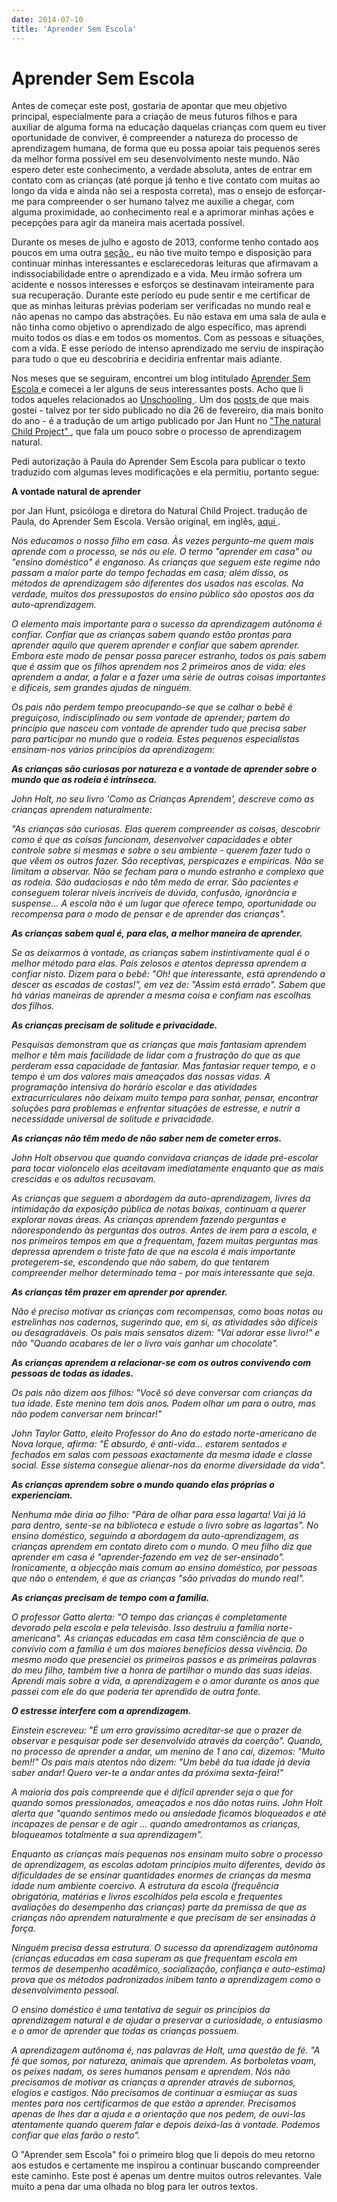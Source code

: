 ```yaml
---
date: 2014-07-10
title: 'Aprender Sem Escola'
---
```


# Aprender Sem Escola

Antes de começar este post, gostaria de apontar que meu objetivo principal, especialmente para a criação de meus futuros filhos e para auxiliar de alguma forma na educação daquelas crianças com quem eu tiver oportunidade de conviver, é compreender a natureza do processo de aprendizagem humana, de forma que eu possa apoiar tais pequenos seres da melhor forma possível em seu desenvolvimento neste mundo. Não espero deter este conhecimento, a verdade absoluta, antes de entrar em contato com as crianças (até porque já tenho e tive contato com muitas ao longo da vida e ainda não sei a resposta correta), mas o ensejo de esforçar-me para compreender o ser humano talvez me auxilie a chegar, com alguma proximidade, ao conhecimento real e a aprimorar minhas ações e pecepções para agir da maneira mais acertada possível.

Durante os meses de julho e agosto de 2013, conforme tenho contado aos poucos em uma outra <a href=pollyannas.github.io/2> seção </a>, eu não tive muito tempo e disposição para continuar minhas interessantes e esclarecedoras leituras que afirmavam a indissociabilidade entre o aprendizado e a vida. Meu irmão sofrera um acidente e nossos interesses e esforços se destinavam inteiramente para sua recuperação. Durante este período eu pude sentir e me certificar de que as minhas leituras prévias poderiam ser verificadas no mundo real e não apenas no campo das abstrações. Eu não estava em uma sala de aula e não tinha como objetivo o aprendizado de algo específico, mas aprendi muito todos os dias e em todos os momentos. Com as pessoas e situações, com a vida. E esse período de intenso aprendizado me serviu de inspiração para tudo o que eu descobriria e decidiria enfrentar mais adiante.

Nos meses que se seguiram, encontrei um blog intitulado <a href=http://aprendersemescola.blogspot.com.br/> Aprender Sem Escola </a> e comecei a ler alguns de seus interessantes posts. Acho que li todos aqueles relacionados ao <a href=http://aprendersemescola.blogspot.com.br/p/unschooling.html> Unschooling </a>. Um dos <a href=http://aprendersemescola.blogspot.com.br/2009/02/vontade-natural-de-aprender.html> posts </a> de que mais gostei - talvez por ter sido publicado no dia 26 de fevereiro, dia mais bonito do ano - é a tradução de um artigo publicado por Jan Hunt no <a href=http://www.naturalchild.org/> "The natural Child Project" </a>, que fala um pouco sobre o processo de aprendizagem natural.

Pedi autorização à Paula do Aprender Sem Escola para publicar o texto traduzido com algumas leves modificações e ela permitiu, portanto segue:

<b>A vontade natural de aprender </b>

por Jan Hunt, psicóloga e diretora do Natural Child Project.
tradução de Paula, do Aprender Sem Escola.
Versão original, em inglês, <a href=http://www.naturalchild.org/jan_hunt/unschooling.html> aqui </a>.

<i>Nós educamos o nosso filho em casa. Às vezes pergunto-me quem mais aprende com o processo, se nós ou ele. O termo "aprender em casa" ou "ensino doméstico" é enganoso. As crianças que seguem este regime não passam a maior parte do tempo fechadas em casa; além disso, os métodos de aprendizagem são diferentes dos usados nas escolas. Na verdade, muitos dos pressupostos do ensino público são opostos aos da auto-aprendizagem.

O elemento mais importante para o sucesso da aprendizagem autônoma é confiar. Confiar que as crianças sabem quando estão prontas para aprender aquilo que querem aprender e confiar que sabem aprender. Embora este modo de pensar possa parecer estranho, todos os pais sabem que é assim que os filhos aprendem nos 2 primeiros anos de vida: eles aprendem a andar, a falar e a fazer uma série de outras coisas importantes e difíceis, sem grandes ajudas de ninguém.

Os pais não perdem tempo preocupando-se que se calhar o bebê é preguiçoso, indisciplinado ou sem vontade de aprender; partem do princípio que nasceu com vontade de aprender tudo que precisa saber para participar no mundo que o rodeia. Estes pequenos especialistas ensinam-nos vários princípios da aprendizagem:

<b>As crianças são curiosas por natureza e a vontade de aprender sobre o mundo que as rodeia é intrínseca.</b>

John Holt, no seu livro 'Como as Crianças Aprendem', descreve como as crianças aprendem naturalmente:

"As crianças são curiosas. Elas querem compreender as coisas, descobrir como é que as coisas funcionam, desenvolver capacidades e obter controle sobre si mesmas e sobre o seu ambiente - querem fazer tudo o que vêem os outros fazer. São receptivas, perspicazes e empíricas. Não se limitam a observar. Não se fecham para o mundo estranho e complexo que as rodeia. São audaciosas e não têm medo de errar. São pacientes e conseguem tolerar níveis incríveis de dúvida, confusão, ignorância e suspense... A escola não é um lugar que oferece tempo, oportunidade ou recompensa para o modo de pensar e de aprender das crianças".

<b>As crianças sabem qual é, para elas, a melhor maneira de aprender.</b>

Se as deixarmos à vontade, as crianças sabem instintivamente qual é o melhor método para elas. Pais zelosos e atentos depressa aprendem a confiar nisto. Dizem para o bebê: "Oh! que interessante, está aprendendo a descer as escadas de costas!", em vez de: "Assim está errado". Sabem que há várias maneiras de aprender a mesma coisa e confiam nas escolhas dos filhos.

<b>As crianças precisam de solitude e privacidade.</b>

Pesquisas demonstram que as crianças que mais fantasiam aprendem melhor e têm mais facilidade de lidar com a frustração do que as que perderam essa capacidade de fantasiar. Mas fantasiar requer tempo, e o tempo é um dos valores mais ameaçados das nossas vidas. A programação intensiva do horário escolar e das atividades extracurriculares não deixam muito tempo para sonhar, pensar, encontrar soluções para problemas e enfrentar situações de estresse, e nutrir a necessidade universal de solitude e privacidade.

<b>As crianças não têm medo de não saber nem de cometer erros.</b>

John Holt observou que quando convidava crianças de idade pré-escolar para tocar violoncelo elas aceitavam imediatamente enquanto que as mais crescidas e os adultos recusavam.

As crianças que seguem a abordagem da auto-aprendizagem, livres da intimidação da exposição pública de notas baixas, continuam a querer explorar novas áreas. As crianças aprendem fazendo perguntas e nãorespondendo às perguntas dos outros. Antes de irem para a escola, e nos primeiros tempos em que a frequentam, fazem muitas perguntas mas depressa aprendem o triste fato de que na escola é mais importante protegerem-se, escondendo que não sabem, do que tentarem compreender melhor determinado tema - por mais interessante que seja.

<b>As crianças têm prazer em aprender por aprender.</b>

Não é preciso motivar as crianças com recompensas, como boas notas ou estrelinhas nos cadernos, sugerindo que, em si, as atividades são difíceis ou desagradáveis. Os pais mais sensatos dizem: "Vai adorar esse livro!" e não "Quando acabares de ler o livro vais ganhar um chocolate".

<b>As crianças aprendem a relacionar-se com os outros convivendo com pessoas de todas as idades.</b>

Os pais não dizem aos filhos: "Você só deve conversar com crianças da tua idade. Este menino tem dois anos. Podem olhar um para o outro, mas não podem conversar nem brincar!"

John Taylor Gatto, eleito Professor do Ano do estado norte-americano de Nova Iorque, afirma: "É absurdo, é anti-vida... estarem sentados e fechados em salas com pessoas exactamente da mesma idade e classe social. Esse sistema consegue alienar-nos da enorme diversidade da vida".

<b>As crianças aprendem sobre o mundo quando elas próprias o experienciam.</b>

Nenhuma mãe diria ao filho: "Pára de olhar para essa lagarta! Vai já lá para dentro, sente-se na biblioteca e estude o livro sobre as lagartas". No ensino doméstico, seguindo a abordagem da auto-aprendizagem, as crianças aprendem em contato direto com o mundo. O meu filho diz que aprender em casa é "aprender-fazendo em vez de ser-ensinado". Ironicamente, a objecção mais comum ao ensino doméstico, por pessoas que não o entendem, é que as crianças "são privadas do mundo real".

<b>As crianças precisam de tempo com a família.</b>

O professor Gatto alerta: "O tempo das crianças é completamente devorado pela escola e pela televisão. Isso destruiu a família norte-americana". As crianças educadas em casa têm consciência de que o convívio com a família é um dos maiores benefícios dessa vivência. Do mesmo modo que presenciei os primeiros passos e as primeiras palavras do meu filho, também tive a honra de partilhar o mundo das suas ideias. Aprendi mais sobre a vida, a aprendizagem e o amor durante os anos que passei com ele do que poderia ter aprendido de outra fonte.

<b>O estresse interfere com a aprendizagem.</b>

Einstein escreveu: "É um erro gravíssimo acreditar-se que o prazer de observar e pesquisar pode ser desenvolvido através da coerção". Quando, no processo de aprender a andar, um menino de 1 ano cai, dizemos: "Muito bem!!" Os pais mais atentos não dizem: "Um bebê da tua idade já devia saber andar! Quero ver-te a andar antes da próxima sexta-feira!"

A maioria dos pais compreende que é difícil aprender seja o que for quando somos pressionados, ameaçados e nos dão notas ruins. John Holt alerta que "quando sentimos medo ou ansiedade ficamos bloqueados e até incapazes de pensar e de agir ... quando amedrontamos as crianças, bloqueamos totalmente a sua aprendizagem".

Enquanto as crianças mais pequenas nos ensinam muito sobre o processo de aprendizagem, as escolas adotam princípios muito diferentes, devido às dificuldades de se ensinar quantidades enormes de crianças da mesma idade num ambiente coercivo. A estrutura da escola (frequência obrigatória, matérias e livros escolhidos pela escola e frequentes avaliações do desempenho das crianças) parte da premissa de que as crianças não aprendem naturalmente e que precisam de ser ensinadas à força.

Ninguém precisa dessa estrutura. O sucesso da aprendizagem autônoma (crianças educadas em casa superam as que frequentam escola em termos de desempenho acadêmico, socialização, confiança e auto-estima) prova que os métodos padronizados inibem tanto a aprendizagem como o desenvolvimento pessoal.

O ensino doméstico é uma tentativa de seguir os princípios da aprendizagem natural e de ajudar a preservar a curiosidade, o entusiasmo e o amor de aprender que todas as crianças possuem.

A aprendizagem autônoma é, nas palavras de Holt, uma questão de fé. "A fé que somos, por natureza, animais que aprendem. As borboletas voam, os peixes nadam, os seres humanos pensam e aprendem. Nós não precisamos de motivar as crianças a aprender através de subornos, elogios e castigos. Não precisamos de continuar a esmiuçar as suas mentes para nos certificarmos de que estão a aprender. Precisamos apenas de lhes dar a ajuda e a orientação que nos pedem, de ouvi-las atentamente quando querem falar e depois deixá-las à vontade. Podemos confiar que elas farão o resto". </i>

O "Aprender sem Escola" foi o primeiro blog que li depois do meu retorno aos estudos e certamente me inspirou a continuar buscando compreender este caminho. Este post é apenas um dentre muitos outros relevantes. Vale muito a pena dar uma olhada no blog para ler outros textos.